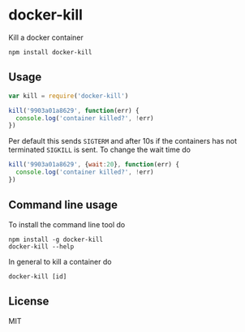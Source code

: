 # docker-kill

Kill a docker container

```
npm install docker-kill
```

## Usage

``` js
var kill = require('docker-kill')

kill('9903a01a8629', function(err) {
  console.log('container killed?', !err)
})
```

Per default this sends `SIGTERM` and after 10s if the containers
has not terminated `SIGKILL` is sent. To change the wait time do

``` js
kill('9903a01a8629', {wait:20}, function(err) {
  console.log('container killed?', !err)
})
```

## Command line usage

To install the command line tool do

```
npm install -g docker-kill
docker-kill --help
```

In general to kill a container do

```
docker-kill [id]
```

## License

MIT
